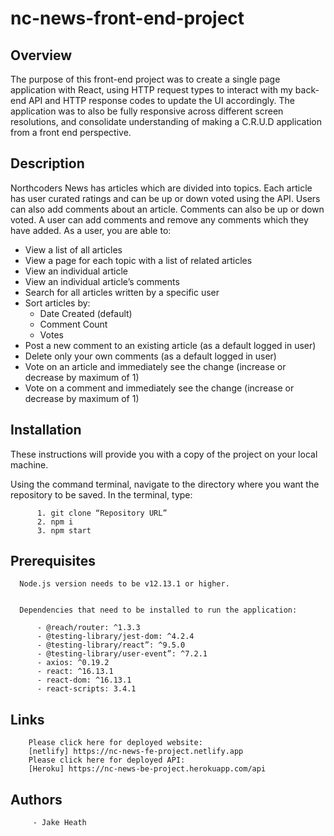 # nc-news-front-end-project

## Overview
    
  The purpose of this front-end project was to create a single page
      application with React, using HTTP request types to interact with my
      back-end API and HTTP response codes to update the UI accordingly. The
      application was to also be fully responsive across different screen
      resolutions, and consolidate understanding of making a C.R.U.D application
      from a front end perspective.
    
## Description
   
   Northcoders News has articles which are divided into topics. Each article
      has user curated ratings and can be up or down voted using the API. Users
      can also add comments about an article. Comments can also be up or down
      voted. A user can add comments and remove any comments which they have
      added. As a user, you are able to:
   
    
   - View a list of all articles
   - View a page for each topic with a list of related articles
   - View an individual article
   - View an individual article’s comments
   - Search for all articles written by a specific user
   - Sort articles by: 
     - Date Created (default)
     - Comment Count
     - Votes
   - Post a new comment to an existing article (as a default logged in user)
   - Delete only your own comments (as a default logged in user)
   - Vote on an article and immediately see the change (increase or decrease
        by maximum of 1)
   - Vote on a comment and immediately see the change (increase or decrease
        by maximum of 1)
     
   
## Installation
    
These instructions will provide you with a copy of the project on your local machine.
  
Using the command terminal, navigate to the directory where you want the repository to be saved.
In the terminal, type:
      

          1. git clone “Repository URL”
          2. npm i
          3. npm start


## Prerequisites
      
      Node.js version needs to be v12.13.1 or higher.
      
      
      Dependencies that need to be installed to run the application:
        
          - @reach/router: ^1.3.3
          - @testing-library/jest-dom: ^4.2.4
          - @testing-library/react”: ^9.5.0
          - @testing-library/user-event”: ^7.2.1
          - axios: ^0.19.2
          - react: ^16.13.1
          - react-dom: ^16.13.1
          - react-scripts: 3.4.1
        
## Links
        Please click here for deployed website:
        [netlify] https://nc-news-fe-project.netlify.app
        Please click here for deployed API:
        [Heroku] https://nc-news-be-project.herokuapp.com/api
        
## Authors
        
         - Jake Heath
        
